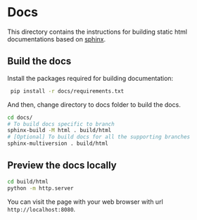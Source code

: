 # Docs

This directory contains the instructions for building static html documentations based on [sphinx](https://www.sphinx-doc.org/en/master/).


## Build the docs
Install the packages required for building documentation:

```sh
 pip install -r docs/requirements.txt
```

And then, change directory to docs folder to build the docs.

```sh
cd docs/
# To build docs specific to branch
sphinx-build -M html . build/html
# [Optional] To build docs for all the supporting branches
sphinx-multiversion . build/html
```
## Preview the docs locally
 
```bash
cd build/html
python -m http.server
```
You can visit the page with your web browser with url `http://localhost:8080`.
